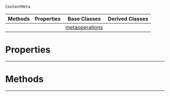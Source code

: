  `ContentMeta`

|Methods|Properties|Base Classes|Derived Classes|
|---|---|---|---|
| | |[metaoperations](metaoperations.md)| |


 #  Properties


---  
 #  Methods


---  
 

 